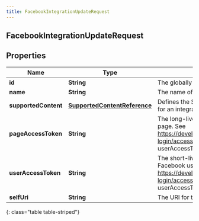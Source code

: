 ```yaml
---
title: FacebookIntegrationUpdateRequest
---
```


## FacebookIntegrationUpdateRequest

## Properties

| Name                 | Type                                                                               | Description                                                                                                                                                                                                               | Notes      |
| -------------------- | ---------------------------------------------------------------------------------- | ------------------------------------------------------------------------------------------------------------------------------------------------------------------------------------------------------------------------- | ---------- |
| **id**               | <!----><!---->**String**<!---->                                                    | The globally unique identifier for the object.                                                                                                                                                                            | [optional] |
| **name**             | <!----><!---->**String**<!---->                                                    | The name of the Facebook Integration                                                                                                                                                                                      | [optional] |
| **supportedContent** | <!----><!---->[**SupportedContentReference**](SupportedContentReference.md)<!----> | Defines the SupportedContent profile configured for an integration                                                                                                                                                        | [optional] |
| **pageAccessToken**  | <!----><!---->**String**<!---->                                                    | The long-lived Page Access Token of Facebook page. See https://developers.facebook.com/docs/facebook-login/access-tokens. Either pageAccessToken or userAccessToken should be provided.                                   | [optional] |
| **userAccessToken**  | <!----><!---->**String**<!---->                                                    | The short-lived User Access Token of the Facebook user logged into the Facebook app. See https://developers.facebook.com/docs/facebook-login/access-tokens. Either pageAccessToken or userAccessToken should be provided. | [optional] |
| **selfUri**          | <!----><!---->**String**<!---->                                                    | The URI for this object                                                                                                                                                                                                   | [optional] |

{: class="table table-striped"}
